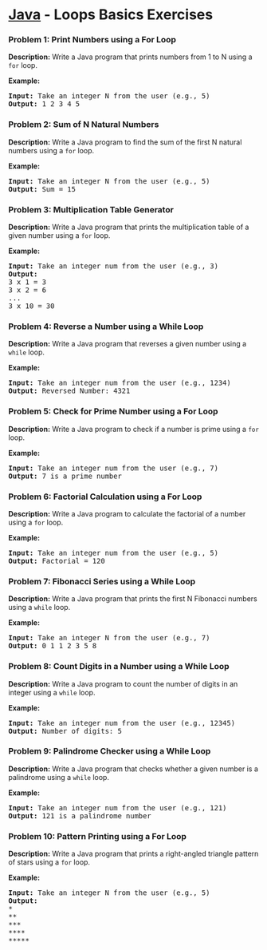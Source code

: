 # [Java](../../) - Loops Basics Exercises

### Problem 1: Print Numbers using a For Loop
**Description:**
Write a Java program that prints numbers from 1 to N using a `for` loop.

**Example:**
<pre>
<b>Input:</b> Take an integer N from the user (e.g., 5)
<b>Output:</b> 1 2 3 4 5
</pre>

### Problem 2: Sum of N Natural Numbers
**Description:**
Write a Java program to find the sum of the first N natural numbers using a `for` loop.

**Example:**
<pre>
<b>Input:</b> Take an integer N from the user (e.g., 5)
<b>Output:</b> Sum = 15
</pre>

### Problem 3: Multiplication Table Generator
**Description:**
Write a Java program that prints the multiplication table of a given number using a `for` loop.

**Example:**
<pre>
<b>Input:</b> Take an integer num from the user (e.g., 3)
<b>Output:</b>
3 x 1 = 3
3 x 2 = 6
...
3 x 10 = 30
</pre>

### Problem 4: Reverse a Number using a While Loop
**Description:**
Write a Java program that reverses a given number using a `while` loop.

**Example:**
<pre>
<b>Input:</b> Take an integer num from the user (e.g., 1234)
<b>Output:</b> Reversed Number: 4321
</pre>

### Problem 5: Check for Prime Number using a For Loop
**Description:**
Write a Java program to check if a number is prime using a `for` loop.

**Example:**
<pre>
<b>Input:</b> Take an integer num from the user (e.g., 7)
<b>Output:</b> 7 is a prime number
</pre>

### Problem 6: Factorial Calculation using a For Loop
**Description:**
Write a Java program to calculate the factorial of a number using a `for` loop.

**Example:**
<pre>
<b>Input:</b> Take an integer num from the user (e.g., 5)
<b>Output:</b> Factorial = 120
</pre>

### Problem 7: Fibonacci Series using a While Loop
**Description:**
Write a Java program that prints the first N Fibonacci numbers using a `while` loop.

**Example:**
<pre>
<b>Input:</b> Take an integer N from the user (e.g., 7)
<b>Output:</b> 0 1 1 2 3 5 8
</pre>

### Problem 8: Count Digits in a Number using a While Loop
**Description:**
Write a Java program to count the number of digits in an integer using a `while` loop.

**Example:**
<pre>
<b>Input:</b> Take an integer num from the user (e.g., 12345)
<b>Output:</b> Number of digits: 5
</pre>

### Problem 9: Palindrome Checker using a While Loop
**Description:**
Write a Java program that checks whether a given number is a palindrome using a `while` loop.

**Example:**
<pre>
<b>Input:</b> Take an integer num from the user (e.g., 121)
<b>Output:</b> 121 is a palindrome number
</pre>

### Problem 10: Pattern Printing using a For Loop
**Description:**
Write a Java program that prints a right-angled triangle pattern of stars using a `for` loop.

**Example:**
<pre>
<b>Input:</b> Take an integer N from the user (e.g., 5)
<b>Output:</b>
*
**
***
****
*****
</pre>
